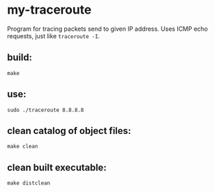# my-traceroute
Program for tracing packets send to given IP address. Uses ICMP echo requests, just like `traceroute -I`.
## build:
    make
## use:
    sudo ./traceroute 8.8.8.8
## clean catalog of object files:
    make clean
## clean built executable:
    make distclean
